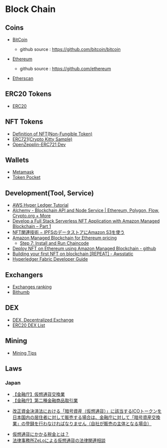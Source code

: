 # Block Chain

## Coins

* [BitCoin](https://ja.wikipedia.org/wiki/%E3%83%93%E3%83%83%E3%83%88%E3%82%B3%E3%82%A4%E3%83%B3)
  * github source : https://github.com/bitcoin/bitcoin
* [Ethereum](https://en.wikipedia.org/wiki/Ethereum)
  * github source : https://github.com/ethereum

* [Etherscan](https://etherscan.io/)

## ERC20 Tokens

* [ERC20](https://ethereum.org/ja/developers/docs/standards/tokens/erc-20/)

## NFT Tokens

* [Definition of NFT(Non-Fungible Token)](https://en.wikipedia.org/wiki/Non-fungible_token)
* [ERC721(Crypto Kitty Sample)](https://ethereum.org/ja/developers/docs/standards/tokens/erc-721/)
* [OpenZepplin-ERC721 Dev](https://docs.openzeppelin.com/contracts/3.x/erc721)


## Wallets

* [Metamask](https://metamask.io/)
* [Token Pocket](https://tokenpocket.jp/)

## Development(Tool, Service)

* [AWS Hyper Ledger Tutorial](https://docs.aws.amazon.com/managed-blockchain/latest/hyperledger-fabric-dev/managed-blockchain-get-started-tutorial.html)
* [Alchemy - Blockchain API and Node Service | Ethereum, Polygon, Flow, Crypto.org + More](https://www.alchemy.com/)
* [Develop a Full Stack Serverless NFT Application with Amazon Managed Blockchain – Part 1](https://aws.amazon.com/jp/blogs/database/part-1-develop-a-full-stack-serverless-nft-application-with-amazon-managed-blockchain/)
* [NFT関連技術 − IPFSのデータストアにAmazon S3を使う](https://recruit.gmo.jp/engineer/jisedai/blog/ipfs-s3/)
* [Amazon Managed Blockchain for Ethereum pricing](https://aws.amazon.com/jp/managed-blockchain/pricing/ethereum/)
  * [Step 7: Install and Run Chaincode](https://docs.aws.amazon.com/managed-blockchain/latest/hyperledger-fabric-dev/get-started-chaincode.html)
* [Deploy NFT on Ethereum using Amazon Managed Blockchain - github](https://github.com/aws-samples/nft-deployment-amazon-managed-blockchain)
* [Building your first NFT on blockchain [REPEAT] - Awsstatic](https://d1.awsstatic.com/events/reinvent/2021/Zero_to_hero_Building_your_first_NFT_on_blockchain_REPEAT_BLC301-R2.pdf)
* [Hyperledger Fabric Developer Guide](https://docs.aws.amazon.com/managed-blockchain/latest/hyperledger-fabric-dev/managed-blockchain-get-started-tutorial.html)


## Exchangers

* [Exchanges ranking](https://coinmarketcap.com/rankings/exchanges/)
* [Bithumb](https://www.bithumb.com/)

## DEX

* [DEX, Decentralized Exchange](https://en.wikipedia.org/wiki/Decentralized_exchange)
* [ERC20 DEX List](https://etherscan.io/directory/Exchanges/DEX)

## Mining

* [Mining Tips](https://github.com/LowyShin/KnowledgeBase/blob/master/wiki/mining/README.md)

## Laws

### Japan

- [【金融庁】仮想通貨交換業](https://www.fsa.go.jp/news/30/virtual_currency/20181024-2.html)
- [【金融庁】第二種金融商品取引業](https://lfb.mof.go.jp/kantou/kinyuu/kinshotorihou/mokuji_nisyu.htm)
* [改正資金決済法における「暗号資産（仮想通貨）」に該当するICOトークンを日本国内の居住者に対して販売する場合は、金融庁に対して「暗号資産交換業」の登録を行わなければなりません（自社が販売の主体となる場合）](https://www.businesslawyers.jp/practices/865)

- [仮想通貨にかかる税金とは？](https://www.freee.co.jp/kb/kb-kakuteishinkoku/virtual_currency_tax/#:~:text=%E4%BB%AE%E6%83%B3%E9%80%9A%E8%B2%A8%E3%81%AE%E5%A3%B2%E8%B2%B7%E3%81%AA%E3%81%A9,%E7%A8%AE%E3%81%AB%E5%88%86%E9%A1%9E%E3%81%95%E3%82%8C%E3%81%BE%E3%81%99%E3%80%82)
- [法律事務所ZeLoによる仮想通貨の法律関連相談](https://zelojapan.com/practice/blockchain)
